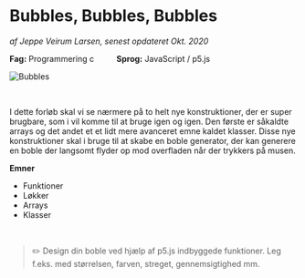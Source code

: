 # Bubbles, Bubbles, Bubbles

*af Jeppe Veirum Larsen, senest opdateret Okt. 2020*

**Fag:** Programmering c &nbsp; &nbsp;&nbsp;&nbsp;&nbsp;&nbsp;&nbsp;&nbsp;**Sprog:** JavaScript / p5.js

![Bubbles](https://ohmy.disney.com/wp-content/uploads/2013/09/bubbles_finding_nemo_2.jpg)

<br/>

I dette forløb skal vi se nærmere på to helt nye konstruktioner, der er super brugbare, som i vil komme til at bruge igen og igen. Den første er såkaldte arrays og det andet et et lidt mere avanceret emne kaldet klasser. Disse nye konstruktioner skal i bruge til at skabe en boble generator, der kan generere en boble der langsomt flyder op mod overfladen når der trykkers på musen.  

**Emner**

- Funktioner
- Løkker
- Arrays
- Klasser

<br/>

> :pencil2: Design din boble ved hjælp af p5.js indbyggede funktioner. Leg f.eks. med størrelsen, farven, streget, gennemsigtighed mm.







